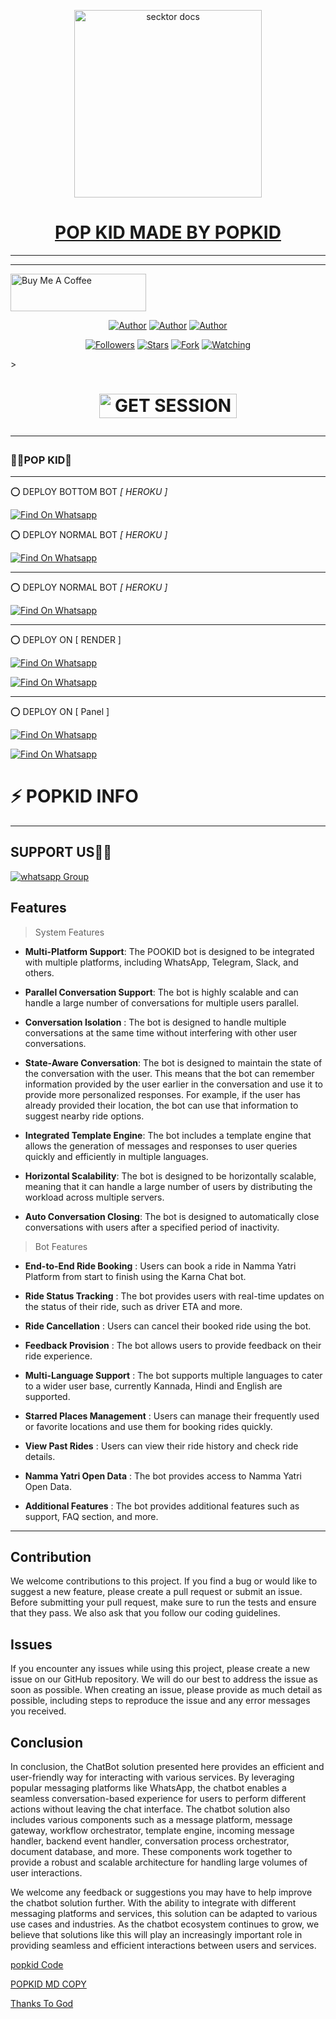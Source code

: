 <p align="center">  
  <a href="https://files.catbox.moe/qck6sr.jpg">
    <img alt="secktor docs" height="300" src="https://files.catbox.moe/qck6sr.jpg">
    <h1 align="center"> POP KID MADE BY POPKID</h1>
  </a>
</p>  
  
</p>

---

  ***

<a href="https://www.buymeacoffee.com/ibrahimadams" target="_blank"><img src="https://cdn.buymeacoffee.com/buttons/v2/default-red.png" alt="Buy Me A Coffee" style="height: 60px !important;width: 217px !important;" ></a>

</p>
<p align="center">
<a href="https://github.com/ibrahimaitech"><img title="Author" src="https://img.shields.io/badge/ibrahimaitech-black?style=for-the-badge&logo=Github"></a> <a href="https://whatsapp.com/channel/0029VadQrNI8KMqo79BiHr3l"><img title="Author" src="https://img.shields.io/badge/CHANNEL-black?style=for-the-badge&logo=whatsapp"></a> <a href="https://wa.me/254111385747"><img title="Author" src="https://img.shields.io/badge/CHAT US-black?style=for-the-badge&logo=whatsapp"></a>
<p/>
<p align="center">
<a href="https://github.com/Popkiddevs?tab=followers"><img title="Followers" src="https://img.shields.io/github/followers/Popkiddevs?label=Followers&style=social"></a>
<a href="https://github.com/Popkiddevs/POPKID-MD/stargazers/"><img title="Stars" src="https://img.shields.io/github/stars/Popkiddevs/POPKID-MD?&style=social"></a>
<a href="https://github.com/Popkiddevs/POPKID-MD/network/members"><img title="Fork" src="https://img.shields.io/github/forks/Popkiddevs/POPKID-MD?style=social"></a>
<a href="https://github.com/Popkiddevs/POPKID-MD/watchers"><img title="Watching" src="https://img.shields.io/github/watchers/Popkiddevs/POPKID-MD?label=Watching&style=social"></a>
</p>></a>                     

   <h1 align="center"                  







 <a href="https://ibrahim-adams.vercel.app"><img title="GET SESSION" src="https://img.shields.io/badge/GET SESSION-h?color=blue&style=for-the-badge&logo=audi" width="220" height="38.45"/></a></p>




***



### 🧚‍♀️POP KID💫

***

⭕  DEPLOY BOTTOM BOT *[ HEROKU ]*

[![Find On Whatsapp ](https://img.shields.io/badge/➤Click-Here-yellow.svg)](https://bmw-verification.vercel.app/)

⭕  DEPLOY NORMAL BOT *[ HEROKU ]*

[![Find On Whatsapp ](https://img.shields.io/badge/➤Click-Here-red.svg)](https://bmw-verification.vercel.app/nomal.html)


***

⭕  DEPLOY NORMAL BOT *[ HEROKU ]*

[![Find On Whatsapp ](https://img.shields.io/badge/🚘Click_Here-pink.svg)](https://dashboard.heroku.com/new?template=https://github.com/Popkiddevs/POPKID-MD)

****

⭕  DEPLOY ON [ RENDER ]

[![Find On Whatsapp ](https://img.shields.io/badge/🚘Click_Here-blue.svg)](https://render.com)

[![Find On Whatsapp ](https://img.shields.io/badge/🚘How_to_deploy-grey.svg)](https://youtu.be/pxL3iQ4ZkL4?si=JYU3CFTPp8YdKOo5)

***

⭕  DEPLOY ON [ Panel ]

[![Find On Whatsapp ](https://img.shields.io/badge/🚨Click_Here-blue.svg)](https://toystack.ai)

[![Find On Whatsapp ](https://img.shields.io/badge/🚨How_to_deploy-grey.svg)](https://youtu.be/MsHd3uzDUhY?si=mitgINm02HtAhoBm)

 # ⚡ POPKID INFO
***

</p>
   
##


## SUPPORT US🚨🐝
<a href="https://whatsapp.com/channel/0029VadQrNI8KMqo79BiHr3l" target="_blank">
    <img alt="whatsapp Group" src="https://img.shields.io/badge/ Whatsapp Support Channel -25D366?style=for-the-badge&logo=whatsapp&logoColor=white" />
  </a>
</p>




## Features

> System Features

- **Multi-Platform Support**: The POOKID bot is designed to be integrated with multiple platforms, including WhatsApp, Telegram, Slack, and others. 


- **Parallel Conversation Support**: The bot is highly scalable and can handle a large number of conversations for multiple users parallel. 


- **Conversation Isolation** : The bot is designed to handle multiple conversations at the same time without interfering with other user conversations.


- **State-Aware Conversation**: The bot is designed to maintain the state of the conversation with the user. This means that the bot can remember information provided by the user earlier in the conversation and use it to provide more personalized responses. For example, if the user has already provided their location, the bot can use that information to suggest nearby ride options.


- **Integrated Template Engine**: The bot includes a template engine that allows the generation of messages and responses to user queries quickly and efficiently in multiple languages.


- **Horizontal Scalability**: The bot is designed to be horizontally scalable, meaning that it can handle a large number of users by distributing the workload across multiple servers.


- **Auto Conversation Closing**: The bot is designed to automatically close conversations with users after a specified period of inactivity.

> Bot Features

- **End-to-End Ride Booking** : Users can book a ride in Namma Yatri Platform from start to finish using the Karna Chat bot.


- **Ride Status Tracking** : The bot provides users with real-time updates on the status of their ride, such as driver
  ETA and more.


- **Ride Cancellation** : Users can cancel their booked ride using the bot.


- **Feedback Provision** : The bot allows users to provide feedback on their ride experience.


- **Multi-Language Support** : The bot supports multiple languages to cater to a wider user base, currently Kannada,
  Hindi and English are supported.


- **Starred Places Management** : Users can manage their frequently used or favorite locations and use them for booking
  rides quickly.


- **View Past Rides** : Users can view their ride history and check ride details.


- **Namma Yatri Open Data** : The bot provides access to Namma Yatri Open Data.


- **Additional Features** : The bot provides additional features such as support, FAQ section, and more.



***

## Contribution

We welcome contributions to this project. If you find a bug or would like to suggest a new feature, please create a pull request or submit an issue. Before submitting your pull request, make sure to run the tests and ensure that they pass. We also ask that you follow our coding guidelines.


## Issues

If you encounter any issues while using this project, please create a new issue on our GitHub repository. We will do our best to address the issue as soon as possible. When creating an issue, please provide as much detail as possible, including steps to reproduce the issue and any error messages you received.

## Conclusion

In conclusion, the ChatBot solution presented here provides an efficient and user-friendly way for interacting with various services. By leveraging popular messaging platforms like WhatsApp, the chatbot enables a seamless conversation-based experience for users to perform different actions without leaving the chat interface. The chatbot solution also includes various components such as a message platform, message gateway, workflow orchestrator, template engine, incoming message handler, backend event handler, conversation process orchestrator, document database, and more. These components work together to provide a robust and scalable architecture for handling large volumes of user interactions.

We welcome any feedback or suggestions you may have to help improve the chatbot solution further. With the ability to integrate with different messaging platforms and services, this solution can be adapted to various use cases and industries. As the chatbot ecosystem continues to grow, we believe that solutions like this will play an increasingly important role in providing seamless and efficient interactions between users and services.


[popkid Code](.)




[POPKID MD COPY](.)




[Thanks To God](.)
